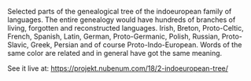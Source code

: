 Selected parts of the genealogical tree of the indoeuropean family of languages. The entire genealogy would have hundreds of branches of living, forgotten and reconstructed languages. Irish, Breton, Proto-Celtic, French, Spanish, Latin, German, Proto-Germanic, Polish, Russian, Proto-Slavic, Greek, Persian and of course Proto-Indo-European. Words of the same color are related and in general have got the same meaning.

See it live at: https://projekt.nubenum.com/18/2-indoeuropean-tree/

